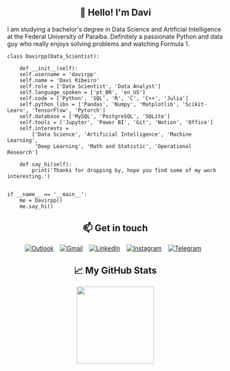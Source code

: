 

<h2 align='center'>👋 Hello! I'm Davi</h2>
  
I am studying a bachelor's degree in Data Science and Artificial Intelligence at the Federal University of Paraíba. Definitely a passionate Python and data guy who really enjoys solving problems and watching Formula 1.


```
class Davirpp(Data_Scientist):

    def __init__(self):
    self.username = 'davirpp'
    self.name = 'Davi Ribeiro'
    self.role = ['Data Scientist', 'Data Analyst']
    self.language_spoken = ['pt_BR', 'en_US']
    self.code = ['Python', 'SQL', 'R', 'C', 'C++', 'Julia']
    self.python_libs = ['Pandas', 'Numpy', 'Matplotlib', 'Scikit-Learn', 'TensorFlow', 'Pytorch']
    self.database = ['MySQL', 'PostgreSQL', 'SQLite']
    self.tools = ['Jupyter', 'Power BI', 'Git', 'Notion', 'Office']
    self.interests =
        ['Data Science', 'Artificial Intelligence', 'Machine Learning',
         'Deep Learning', 'Math and Statistic', 'Operational Research']

    def say_hi(self):
        print('Thanks for dropping by, hope you find some of my work interesting.')


if __name__ == '__main__':
    me = Davirpp()
    me.say_hi()

```

<div align='center'>

## 📫 Get in touch
[![Outlook](https://img.shields.io/badge/Microsoft_Outlook-0078D4?style=for-the-badge&logo=microsoft-outlook&logoColor=white)](mailto:davirpp@hotmail.com) &ensp;
[![Gmail](https://img.shields.io/badge/Gmail-D14836?style=for-the-badge&logo=gmail&logoColor=white)](mailto:davirpp.ds@gmail.com) &ensp;
[![LinkedIn](https://img.shields.io/badge/linkedin-%230077B5.svg?style=for-the-badge&logo=linkedin&logoColor=white)](https://www.linkedin.com/in/davirpp) &ensp;
[![Instagram](https://img.shields.io/badge/Instagram-%23E4405F.svg?style=for-the-badge&logo=Instagram&logoColor=white)](https://instagram.com/davirpp) &ensp;
[![Telegram](https://img.shields.io/badge/Telegram-2CA5E0?style=for-the-badge&logo=telegram&logoColor=white)](https://t.me/Davirpp) &ensp;

## &#x1f4c8; My GitHub Stats
<div>
  <a href='https://github.com/davirpp'>
  <img height='180em' src='https://github-profile-summary-cards.vercel.app/api/cards/profile-details?username=davirpp&theme=github_dark'/>
</div>
